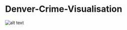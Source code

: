 # Denver-Crime-Visualisation
![alt text](https://github.com/Estherlon/Denver-Crime-Visualisation/type.jpg?raw=true)
